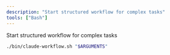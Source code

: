 ```yaml
---
description: "Start structured workflow for complex tasks"
tools: ["Bash"]
---
```


Start structured workflow for complex tasks

```bash
./bin/claude-workflow.sh "$ARGUMENTS"
```
